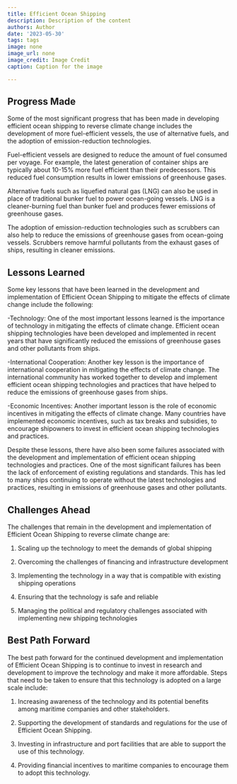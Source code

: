 ```yaml
---
title: Efficient Ocean Shipping
description: Description of the content
authors: Author
date: '2023-05-30'
tags: tags
image: none
image_url: none
image_credit: Image Credit
caption: Caption for the image

---
```




## Progress Made

Some of the most significant progress that has been made in developing efficient ocean shipping to reverse climate change includes the development of more fuel-efficient vessels, the use of alternative fuels, and the adoption of emission-reduction technologies.

Fuel-efficient vessels are designed to reduce the amount of fuel consumed per voyage. For example, the latest generation of container ships are typically about 10-15% more fuel efficient than their predecessors. This reduced fuel consumption results in lower emissions of greenhouse gases.

Alternative fuels such as liquefied natural gas (LNG) can also be used in place of traditional bunker fuel to power ocean-going vessels. LNG is a cleaner-burning fuel than bunker fuel and produces fewer emissions of greenhouse gases.

The adoption of emission-reduction technologies such as scrubbers can also help to reduce the emissions of greenhouse gases from ocean-going vessels. Scrubbers remove harmful pollutants from the exhaust gases of ships, resulting in cleaner emissions.

## Lessons Learned

Some key lessons that have been learned in the development and implementation of Efficient Ocean Shipping to mitigate the effects of climate change include the following:

-Technology: One of the most important lessons learned is the importance of technology in mitigating the effects of climate change. Efficient ocean shipping technologies have been developed and implemented in recent years that have significantly reduced the emissions of greenhouse gases and other pollutants from ships.

-International Cooperation: Another key lesson is the importance of international cooperation in mitigating the effects of climate change. The international community has worked together to develop and implement efficient ocean shipping technologies and practices that have helped to reduce the emissions of greenhouse gases from ships.

-Economic Incentives: Another important lesson is the role of economic incentives in mitigating the effects of climate change. Many countries have implemented economic incentives, such as tax breaks and subsidies, to encourage shipowners to invest in efficient ocean shipping technologies and practices.

Despite these lessons, there have also been some failures associated with the development and implementation of efficient ocean shipping technologies and practices. One of the most significant failures has been the lack of enforcement of existing regulations and standards. This has led to many ships continuing to operate without the latest technologies and practices, resulting in emissions of greenhouse gases and other pollutants.

## Challenges Ahead

The challenges that remain in the development and implementation of Efficient Ocean Shipping to reverse climate change are:

1. Scaling up the technology to meet the demands of global shipping

2. Overcoming the challenges of financing and infrastructure development

3. Implementing the technology in a way that is compatible with existing shipping operations

4. Ensuring that the technology is safe and reliable

5. Managing the political and regulatory challenges associated with implementing new shipping technologies

## Best Path Forward

The best path forward for the continued development and implementation of Efficient Ocean Shipping is to continue to invest in research and development to improve the technology and make it more affordable. Steps that need to be taken to ensure that this technology is adopted on a large scale include:

1. Increasing awareness of the technology and its potential benefits among maritime companies and other stakeholders.

2. Supporting the development of standards and regulations for the use of Efficient Ocean Shipping.

3. Investing in infrastructure and port facilities that are able to support the use of this technology.

4. Providing financial incentives to maritime companies to encourage them to adopt this technology.
